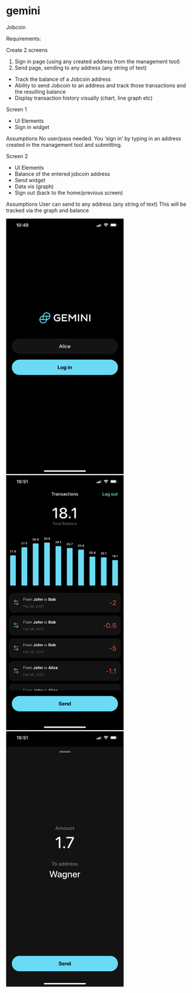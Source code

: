# gemini
Jobcoin

Requirements:

Create 2 screens

1. Sign in page (using any created address from the management tool)
2. Send page, sending to any address (any string of text)

- Track the balance of a Jobcoin address
- Ability to send Jobcoin to an address and track those transactions and the resulting balance
- Display transaction history visually (chart, line graph etc)

 
Screen 1

- UI Elements
- Sign in widget

Assumptions
No user/pass needed.  You ‘sign in’ by typing in an address created in the management tool and submitting.


Screen 2

- UI Elements
- Balance of the entered jobcoin address
- Send widget
- Data vis (graph)
- Sign out (back to the home/previous screen)

Assumptions
User can send to any address (any string of text)
This will be tracked via the graph and balance




<div>
    <img src="https://github.com/wagnerdepaula/gemini/blob/master/login.png?raw=true" width="320" />
    <img src="https://github.com/wagnerdepaula/gemini/blob/master/dashboard.png?raw=true" width="320" />
    <img src="https://github.com/wagnerdepaula/gemini/blob/master/send.png?raw=true" width="320" />
</div>

